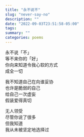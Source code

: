 ```yaml
---
title: "永不说不"
slug: "never-say-no"
description: ""
date: "2022-09-03T23:51:58-05:00"
tags: 
summary: ""
categories: poems
---
```

永不说「不」\
等不来你的「好」\
你向来知道令我心软的方式\
成全一切

我不知道自己在向谁妥协\
也许是脆弱的自己\
给自己一次虚妄\
假装爱得真切

无人领受\
尽管你说了很多\
但我知道\
我从未被坚定地选择过
